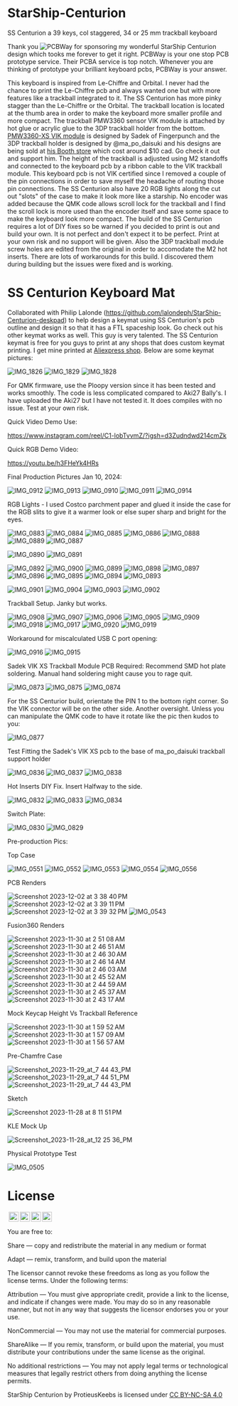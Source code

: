 # StarShip-Centurion
SS Centurion a 39 keys, col staggered, 34 or 25 mm trackball keyboard

Thank you ![PCBWay](https://github.com/protieusz/StarShip-Centurion/assets/118025702/9cfdd0af-9022-4b73-9312-0d3cf7f91f98) for sponsoring my wonderful StarShip Centurion design which tooks me forever to get it right. PCBWay is your one stop PCB prototype service. Their PCBA service is top notch. Whenever you are thinking of prototype your brilliant keyboard pcbs, PCBWay is your answer.

This keyboard is inspired from Le-Chiffre and Orbital.  I never had the chance to print the Le-Chiffre pcb and always wanted one but with more features like a trackball integrated to it. The SS Centurion has more pinky stagger than the Le-Chiffre or the Orbital. The trackball location is located at the thumb area in order to make the keyboard more smaller profile and more compact. The trackball PMW3360 sensor VIK module is attached by hot glue or acrylic glue to the 3DP trackball holder from the bottom.  [PMW3360-XS VIK module](https://github.com/sadekbaroudi/vik/tree/master/pcb/pmw3360-xs) is designed by Sadek of Fingerpunch and the 3DP trackball holder is designed by @ma_po_daisuki and his designs are being sold at [his Booth store](https://ma-po.booth.pm/items/5258743) which cost around $10 cad. Go check it out and support him. The height of the trackball is adjusted using M2 standoffs and connected to the keyboard pcb by a ribbon cable to the VIK trackball module. This keyboard pcb is not VIK certified since I removed a couple of the pin connections in order to save myself the headache of routing those pin connections.  The SS Centurion also have 20 RGB lights along the cut out "slots" of the case to make it look more like a starship. No encoder was added because the QMK code allows scroll lock for the trackball and I find the scroll lock is more used than the encoder itself and save some space to make the keyboard look more compact.  The build of the SS Centurion requires a lot of DIY fixes so be warned if you decided to print is out and build your own.  It is not perfect and don't expect it to be perfect.  Print at your own risk and no support will be given. Also the 3DP trackball module screw holes are edited from the original in order to accomodate the M2 hot inserts.  There are lots of workarounds for this build.  I discovered them during building but the issues were fixed and is working.

# SS Centurion Keyboard Mat
Collaborated with Philip Lalonde (https://github.com/lalondeph/StarShip-Centurion-deskpad) to help design a keymat using SS Centurion's pcb outline and design it so that it has a FTL spaceship look.  Go check out his other keymat works as well. This guy is very talented.  The SS Centurion keymat is free for you guys to print at any shops that does custom keymat printing.  I get mine printed at [Aliexpress shop](https://www.aliexpress.com/item/1005006217695445.html?spm=a2g0o.order_list.order_list_main.22.609b1802RaJOJM). Below are some keymat pictures:

![IMG_1826](https://github.com/protieusz/StarShip-Centurion/assets/118025702/c76c5b34-3963-4ff0-9200-9d4723ff71a6)
![IMG_1829](https://github.com/protieusz/StarShip-Centurion/assets/118025702/93310c45-e429-45ec-aed4-6d781dd24270)
![IMG_1828](https://github.com/protieusz/StarShip-Centurion/assets/118025702/e0851d3e-6eba-4978-908c-9b11d6e2f0ca)


For QMK firmware, use the Ploopy version since it has been tested and works smoothly. The code is less complicated compared to Aki27 Bally's.  I have uploaded the Aki27 but I have not tested it. It does compiles with no issue. Test at your own risk.

Quick Video Demo Use:

https://www.instagram.com/reel/C1-lobTvvmZ/?igsh=d3Zudndwd214cmZk

Quick RGB Demo Video:

https://youtu.be/h3FHeYk4HRs

Final Production Pictures Jan 10, 2024:

![IMG_0912](https://github.com/protieusz/StarShip-Centurion/assets/118025702/30700de9-0169-48c3-a44c-3e11df5b710a)
![IMG_0913](https://github.com/protieusz/StarShip-Centurion/assets/118025702/5aada6da-d433-4c88-b45d-5cfc14bde7d9)
![IMG_0910](https://github.com/protieusz/StarShip-Centurion/assets/118025702/b36a2b60-7b12-475c-a370-1665d6cc4bec)
![IMG_0911](https://github.com/protieusz/StarShip-Centurion/assets/118025702/7457f8ac-25d2-4341-819a-89f4896dd5a1)
![IMG_0914](https://github.com/protieusz/StarShip-Centurion/assets/118025702/315d3017-eba6-4992-9eec-1e584e1ddef4)

RGB Lights - I used Costco parchment paper and glued it inside the case for the RGB slits to give it a warmer look or else super sharp and bright for the eyes.

![IMG_0883](https://github.com/protieusz/StarShip-Centurion/assets/118025702/fee493c4-1e87-40bb-b468-50773a8a341d)
![IMG_0884](https://github.com/protieusz/StarShip-Centurion/assets/118025702/0d2e1503-cb34-4748-bb48-b0a55e1345a8)
![IMG_0885](https://github.com/protieusz/StarShip-Centurion/assets/118025702/27e6bb60-3007-4eb8-a759-2914a1474272)
![IMG_0886](https://github.com/protieusz/StarShip-Centurion/assets/118025702/7f38e18c-2fe2-48a6-8614-28ffeab69f86)
![IMG_0888](https://github.com/protieusz/StarShip-Centurion/assets/118025702/2fcc0630-d6b1-4437-8911-c40c6b97a9c6)
![IMG_0889](https://github.com/protieusz/StarShip-Centurion/assets/118025702/c7da3ef9-1c69-4aa2-97b3-4135223b4223)
![IMG_0887](https://github.com/protieusz/StarShip-Centurion/assets/118025702/092f466e-bfb4-4fdf-9f43-2e9a1185d92e)

![IMG_0890](https://github.com/protieusz/StarShip-Centurion/assets/118025702/3dab7d8c-7b7c-4bf2-9c5f-8681411e978d)
![IMG_0891](https://github.com/protieusz/StarShip-Centurion/assets/118025702/f0b7a91d-f4eb-431e-b645-888a9154d20a)

![IMG_0892](https://github.com/protieusz/StarShip-Centurion/assets/118025702/517d76be-5e6b-49a3-9787-a49cc99bca13)
![IMG_0900](https://github.com/protieusz/StarShip-Centurion/assets/118025702/65b28606-a314-4449-a094-65c7a0c297e5)
![IMG_0899](https://github.com/protieusz/StarShip-Centurion/assets/118025702/0fe0031a-1104-4bad-a153-1f2998bc5966)
![IMG_0898](https://github.com/protieusz/StarShip-Centurion/assets/118025702/9d51a47a-0f42-4abb-8500-99434cfad366)
![IMG_0897](https://github.com/protieusz/StarShip-Centurion/assets/118025702/59de59a5-893b-4f55-9bf7-255b041322a8)
![IMG_0896](https://github.com/protieusz/StarShip-Centurion/assets/118025702/c03d03b5-97b9-40cb-af8f-3b669d02e349)
![IMG_0895](https://github.com/protieusz/StarShip-Centurion/assets/118025702/c6a98d81-2376-4fb0-a8d8-8a67538dcb4b)
![IMG_0894](https://github.com/protieusz/StarShip-Centurion/assets/118025702/ee1be2b8-e627-4a4f-8227-6de69db392f3)
![IMG_0893](https://github.com/protieusz/StarShip-Centurion/assets/118025702/d0d72def-42e7-40b3-9fb7-5e8643dd707f)

![IMG_0901](https://github.com/protieusz/StarShip-Centurion/assets/118025702/ede211f0-20ac-47ff-bae7-7d1d2213448a)
![IMG_0904](https://github.com/protieusz/StarShip-Centurion/assets/118025702/452377ac-1a96-4497-8b34-0d49df96be24)
![IMG_0903](https://github.com/protieusz/StarShip-Centurion/assets/118025702/fe51f421-bbda-4297-8a94-6df0e164f341)
![IMG_0902](https://github.com/protieusz/StarShip-Centurion/assets/118025702/09563e71-a2f9-49ab-ac24-35f2aad91f0b)

Trackball Setup. Janky but works.

![IMG_0908](https://github.com/protieusz/StarShip-Centurion/assets/118025702/859c1e24-66ff-4bd2-9b67-e278060830c6)
![IMG_0907](https://github.com/protieusz/StarShip-Centurion/assets/118025702/9b7a08e9-3010-42b6-abc4-1449c0d463a8)
![IMG_0906](https://github.com/protieusz/StarShip-Centurion/assets/118025702/ce7e8da4-8982-4d2f-8bb4-fa9485bb9400)
![IMG_0905](https://github.com/protieusz/StarShip-Centurion/assets/118025702/5e175da3-4354-4440-a0bd-b5dd5113434b)
![IMG_0909](https://github.com/protieusz/StarShip-Centurion/assets/118025702/366ea69d-6127-4e46-b976-049e9a142218)
![IMG_0918](https://github.com/protieusz/StarShip-Centurion/assets/118025702/a67db726-d2c8-4f8d-8bd0-d952f0136e90)
![IMG_0917](https://github.com/protieusz/StarShip-Centurion/assets/118025702/13e54012-35a2-492b-9db8-b459ae33cdda)
![IMG_0920](https://github.com/protieusz/StarShip-Centurion/assets/118025702/bf310826-a845-4272-870c-3a2325b424f5)
![IMG_0919](https://github.com/protieusz/StarShip-Centurion/assets/118025702/3a9beba2-5f01-4d67-838d-ae499f75ff96)

Workaround for miscalculated USB C port opening:

![IMG_0916](https://github.com/protieusz/StarShip-Centurion/assets/118025702/a58e729e-480c-4ed3-9fc4-150f4dcf2d39)
![IMG_0915](https://github.com/protieusz/StarShip-Centurion/assets/118025702/dee44833-bfad-4653-ab17-59e57168ae2c)

Sadek VIK XS Trackball Module PCB Required:
Recommend SMD hot plate soldering. Manual hand soldering might cause you to rage quit.

![IMG_0873](https://github.com/protieusz/StarShip-Centurion/assets/118025702/6625c390-c108-46b2-af65-0777725b7212)
![IMG_0875](https://github.com/protieusz/StarShip-Centurion/assets/118025702/38cf8752-4c7c-4ba2-b135-f8a98e500140)
![IMG_0874](https://github.com/protieusz/StarShip-Centurion/assets/118025702/9e2c379a-ba5a-46d1-84db-d9723e6fb6ea)

For the SS Centurior build, orientate the PIN 1 to the bottom right corner. So the VIK connector will be on the other side. Another oversight. Unless you can manipulate the QMK code to have it rotate like the pic then kudos to you:

![IMG_0877](https://github.com/protieusz/StarShip-Centurion/assets/118025702/57ab6780-0338-4515-9d79-ea229cebaacb)

Test Fitting the Sadek's VIK XS pcb to the base of ma_po_daisuki trackball support holder

![IMG_0836](https://github.com/protieusz/StarShip-Centurion/assets/118025702/dab65894-46ef-4076-9d44-aa5e7f5381e4)
![IMG_0837](https://github.com/protieusz/StarShip-Centurion/assets/118025702/401b4597-0b2e-4647-90c1-b7fe75e7ea1f)
![IMG_0838](https://github.com/protieusz/StarShip-Centurion/assets/118025702/420afc32-38b5-40a9-908f-bf838c144fa5)

Hot Inserts DIY Fix. Insert Halfway to the side.

![IMG_0832](https://github.com/protieusz/StarShip-Centurion/assets/118025702/8e366ee9-3899-49ca-b56f-110980e34b87)
![IMG_0833](https://github.com/protieusz/StarShip-Centurion/assets/118025702/ec9d8fcf-9e71-4882-8b70-1f93e30304d5)
![IMG_0834](https://github.com/protieusz/StarShip-Centurion/assets/118025702/572135a5-cd02-47f4-ba19-a5da59e24f54)

Switch Plate:

![IMG_0830](https://github.com/protieusz/StarShip-Centurion/assets/118025702/f9853fac-51af-4cea-8495-ee1a83acb2df)
![IMG_0829](https://github.com/protieusz/StarShip-Centurion/assets/118025702/10eeefb9-7338-4f4a-8cf4-82b0a51378ef)

Pre-production Pics:

Top Case

![IMG_0551](https://github.com/protieusz/StarShip-Centurion/assets/118025702/05ab2625-7327-4834-af95-10b169c1a6cf)
![IMG_0552](https://github.com/protieusz/StarShip-Centurion/assets/118025702/9593f6ee-b26d-405e-aaf9-d2ea8990383b)
![IMG_0553](https://github.com/protieusz/StarShip-Centurion/assets/118025702/1958679e-0f86-4dd9-ae0d-4658d00ecc7b)
![IMG_0554](https://github.com/protieusz/StarShip-Centurion/assets/118025702/1b7880d3-d329-4622-b92e-9006533a013a)
![IMG_0556](https://github.com/protieusz/StarShip-Centurion/assets/118025702/191963ff-8584-476c-8399-9c714a58013d)

PCB Renders

![Screenshot 2023-12-02 at 3 38 40 PM](https://github.com/protieusz/StarShip-Centurion/assets/118025702/88029050-c8f0-413a-8147-50cc36aebef6)
![Screenshot 2023-12-02 at 3 39 11 PM](https://github.com/protieusz/StarShip-Centurion/assets/118025702/09cace83-f617-4ecf-ab46-996f4c4a4316)
![Screenshot 2023-12-02 at 3 39 32 PM](https://github.com/protieusz/StarShip-Centurion/assets/118025702/63929baf-385c-4b54-b4c7-cad743d68848)
![IMG_0543](https://github.com/protieusz/StarShip-Centurion/assets/118025702/7b7ae2c7-4c4a-4d12-9710-764989391d77)

Fusion360 Renders

![Screenshot 2023-11-30 at 2 51 08 AM](https://github.com/protieusz/StarShip-Centurion/assets/118025702/0ddff9ee-d808-4b43-a9b3-4c6355aa597c)
![Screenshot 2023-11-30 at 2 46 51 AM](https://github.com/protieusz/StarShip-Centurion/assets/118025702/bf5c0396-db96-42c4-95da-383db25c99d3)
![Screenshot 2023-11-30 at 2 46 30 AM](https://github.com/protieusz/StarShip-Centurion/assets/118025702/e5ac59a0-5d29-4876-8475-f0ef11340724)
![Screenshot 2023-11-30 at 2 46 14 AM](https://github.com/protieusz/StarShip-Centurion/assets/118025702/c9dec9e7-5f36-4ed5-9669-1d6c9bc55196)
![Screenshot 2023-11-30 at 2 46 03 AM](https://github.com/protieusz/StarShip-Centurion/assets/118025702/ad27fca3-6ddb-43ba-a5b4-ba189f44fb12)
![Screenshot 2023-11-30 at 2 45 52 AM](https://github.com/protieusz/StarShip-Centurion/assets/118025702/f6370384-8741-45d7-95d0-52834777334e)
![Screenshot 2023-11-30 at 2 44 59 AM](https://github.com/protieusz/StarShip-Centurion/assets/118025702/1dbc6988-3e00-462c-8aa9-372052c8cc96)
![Screenshot 2023-11-30 at 2 45 37 AM](https://github.com/protieusz/StarShip-Centurion/assets/118025702/6cfc9c3c-e197-4363-8447-b84a73b950fa)
![Screenshot 2023-11-30 at 2 43 17 AM](https://github.com/protieusz/StarShip-Centurion/assets/118025702/968e7e10-e7ab-43e8-8ba3-24662bf022fd)

Mock Keycap Height Vs Trackball Reference

![Screenshot 2023-11-30 at 1 59 52 AM](https://github.com/protieusz/StarShip-Centurion/assets/118025702/5f8f30f5-8533-418e-97ea-ba66eb37e899)
![Screenshot 2023-11-30 at 1 57 09 AM](https://github.com/protieusz/StarShip-Centurion/assets/118025702/22f2a130-b2d0-44df-ae2a-cd9aeea862a4)
![Screenshot 2023-11-30 at 1 56 57 AM](https://github.com/protieusz/StarShip-Centurion/assets/118025702/ad935bb8-e73f-4d3a-a0a5-25aabda67885)

Pre-Chamfre Case

![Screenshot_2023-11-29_at_7 44 43_PM](https://github.com/protieusz/StarShip-Centurion/assets/118025702/bff36e64-d7b8-4253-ad12-93dd732e04b6)
![Screenshot_2023-11-29_at_7 44 51_PM](https://github.com/protieusz/StarShip-Centurion/assets/118025702/8602a628-7723-4f4e-82e0-c3db50bd5dbb)
![Screenshot_2023-11-29_at_7 44 43_PM](https://github.com/protieusz/StarShip-Centurion/assets/118025702/535129f8-8db1-4c15-aaeb-5044a568c3e0)

Sketch

![Screenshot 2023-11-28 at 8 11 51 PM](https://github.com/protieusz/StarShip-Centurion/assets/118025702/3e29cb04-1f44-4424-8ede-68d923ba5539)

KLE Mock Up

![Screenshot_2023-11-28_at_12 25 36_PM](https://github.com/protieusz/StarShip-Centurion/assets/118025702/8ce8b851-28df-4a81-abef-0ee3f712c0da)

Physical Prototype Test

![IMG_0505](https://github.com/protieusz/StarShip-Centurion/assets/118025702/be2d601c-5d51-403f-8af8-6407b6dcb59f)

# License

<img style="height:22px!important;margin-left:3px;vertical-align:text-bottom;" src="https://mirrors.creativecommons.org/presskit/icons/cc.svg?ref=chooser-v1"><img style="height:22px!important;margin-left:3px;vertical-align:text-bottom;" src="https://mirrors.creativecommons.org/presskit/icons/by.svg?ref=chooser-v1"><img style="height:22px!important;margin-left:3px;vertical-align:text-bottom;" src="https://mirrors.creativecommons.org/presskit/icons/nc.svg?ref=chooser-v1"><img style="height:22px!important;margin-left:3px;vertical-align:text-bottom;" src="https://mirrors.creativecommons.org/presskit/icons/sa.svg?ref=chooser-v1"></a></p>

You are free to:

Share — copy and redistribute the material in any medium or format

Adapt — remix, transform, and build upon the material

The licensor cannot revoke these freedoms as long as you follow the license terms.
Under the following terms:

Attribution — You must give appropriate credit, provide a link to the license, and indicate if changes were made. You may do so in any reasonable manner, but not in any way that suggests the licensor endorses you or your use.

NonCommercial — You may not use the material for commercial purposes.

ShareAlike — If you remix, transform, or build upon the material, you must distribute your contributions under the same license as the original.

No additional restrictions — You may not apply legal terms or technological measures that legally restrict others from doing anything the license permits.

StarShip Centurion by ProtieusKeebs is licensed under [CC BY-NC-SA 4.0](https://creativecommons.org/licenses/by-nc-sa/4.0/?ref=chooser-v1)


